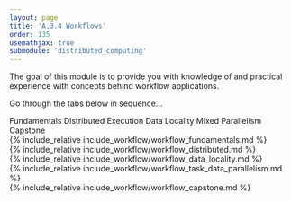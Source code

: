 ```yaml
---
layout: page
title: 'A.3.4 Workflows'
order: 135
usemathjax: true
submodule: 'distributed_computing'
---
```


The goal of this module is to provide you with knowledge of
and practical experience with concepts behind workflow applications.  

Go through the tabs below in sequence...

<div class="ui pointing secondary menu">
  <a class="item " data-tab="fundamentals">Fundamentals</a>
  <a class="item " data-tab="distributed-execution">Distributed Execution</a>
  <a class="item " data-tab="data-locality">Data Locality</a>
  <a class="item " data-tab="mixed-parallelism">Mixed Parallelism</a>
  <a class="item " data-tab="capstone">Capstone</a>
</div>

<div markdown="1" class="ui tab segment active" data-tab="fundamentals" >
  {% include_relative include_workflow/workflow_fundamentals.md %}
</div>
<div markdown="1" class="ui tab segment" data-tab="distributed-execution">
  {% include_relative include_workflow/workflow_distributed.md %}
</div>
<div markdown="1" class="ui tab segment " data-tab="data-locality">
  {% include_relative include_workflow/workflow_data_locality.md %}
</div>
<div markdown="1" class="ui tab segment " data-tab="mixed-parallelism">
  {% include_relative include_workflow/workflow_task_data_parallelism.md %}
</div>
<div markdown="1" class="ui tab segment " data-tab="capstone">
  {% include_relative include_workflow/workflow_capstone.md %}
</div>
